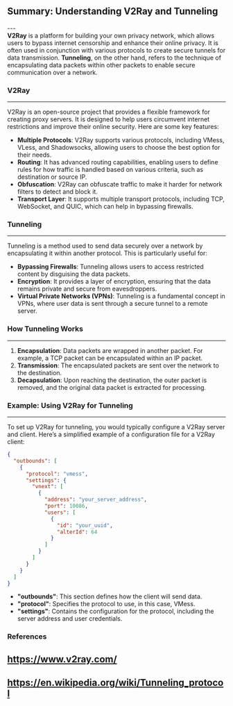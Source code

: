 ## Summary: Understanding V2Ray and Tunneling <br>
---<br>
**V2Ray** is a platform for building your own privacy network, which allows users to bypass internet censorship and enhance their online privacy. It is often used in conjunction with various protocols to create secure tunnels for data transmission. **Tunneling**, on the other hand, refers to the technique of encapsulating data packets within other packets to enable secure communication over a network.

### V2Ray
---
V2Ray is an open-source project that provides a flexible framework for creating proxy servers. It is designed to help users circumvent internet restrictions and improve their online security. Here are some key features:

- **Multiple Protocols**: V2Ray supports various protocols, including VMess, VLess, and Shadowsocks, allowing users to choose the best option for their needs.
- **Routing**: It has advanced routing capabilities, enabling users to define rules for how traffic is handled based on various criteria, such as destination or source IP.
- **Obfuscation**: V2Ray can obfuscate traffic to make it harder for network filters to detect and block it.
- **Transport Layer**: It supports multiple transport protocols, including TCP, WebSocket, and QUIC, which can help in bypassing firewalls.

### Tunneling
---
Tunneling is a method used to send data securely over a network by encapsulating it within another protocol. This is particularly useful for:

- **Bypassing Firewalls**: Tunneling allows users to access restricted content by disguising the data packets.
- **Encryption**: It provides a layer of encryption, ensuring that the data remains private and secure from eavesdroppers.
- **Virtual Private Networks (VPNs)**: Tunneling is a fundamental concept in VPNs, where user data is sent through a secure tunnel to a remote server.

### How Tunneling Works
---
1. **Encapsulation**: Data packets are wrapped in another packet. For example, a TCP packet can be encapsulated within an IP packet.
2. **Transmission**: The encapsulated packets are sent over the network to the destination.
3. **Decapsulation**: Upon reaching the destination, the outer packet is removed, and the original data packet is extracted for processing.

### Example: Using V2Ray for Tunneling
---
To set up V2Ray for tunneling, you would typically configure a V2Ray server and client. Here’s a simplified example of a configuration file for a V2Ray client:

```json
{
  "outbounds": [
    {
      "protocol": "vmess",
      "settings": {
        "vnext": [
          {
            "address": "your_server_address",
            "port": 10086,
            "users": [
              {
                "id": "your_uuid",
                "alterId": 64
              }
            ]
          }
        ]
      }
    }
  ]
}
```

- **"outbounds"**: This section defines how the client will send data.
- **"protocol"**: Specifies the protocol to use, in this case, VMess.
- **"settings"**: Contains the configuration for the protocol, including the server address and user credentials.

### References
## https://www.v2ray.com/ 
## https://en.wikipedia.org/wiki/Tunneling_protocol
